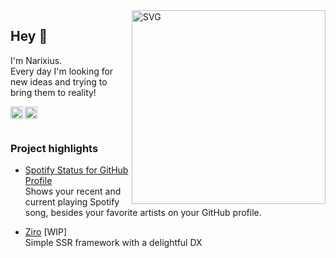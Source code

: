 <img align="right" width="310" alt="SVG" src="https://github-bio.vercel.app" />

## Hey 👋

I'm Narixius. <br />
Every day I'm looking for new ideas and trying to bring them to reality!

<a href="https://twitter.com/Narixius">
  <img align="left" alt="Narixius | Twitter" width="20px" src="https://colored-icons.vercel.app/_next/static/media/twitter.47c771b7.svg" />
</a>
<a href="https://twitch.tv/narixius_">
  <img align="left" alt="Narixius | Dribbble" width="20px" src="https://colored-icons.vercel.app/_next/static/media/twitch.b08a94aa.svg"  />
</a>

<br />
<br />

### Project highlights

- [Spotify Status for GitHub Profile](https://github.com/Narixius/github-profile-spotify-status)<br/>
  Shows your recent and current playing Spotify song, besides your favorite artists on your GitHub profile.


- [Ziro](https://github.com/zirojs/ziro) [WIP]<br/>
  Simple SSR framework with a delightful DX 
